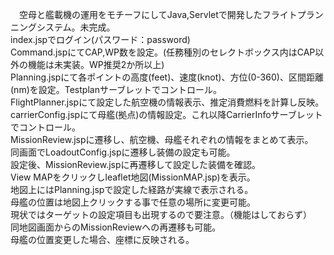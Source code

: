 　空母と艦載機の運用をモチーフにしてJava,Servletで開発したフライトプランニングシステム。未完成。<br/>
index.jspでログイン(パスワード：password) <br/>
Command.jspにてCAP,WP数を設定。(任務種別のセレクトボックス内はCAP以外の機能は未実装。WP推奨2か所以上)<br/>
Planning.jspにて各ポイントの高度(feet)、速度(knot)、方位(0-360)、区間距離(nm)を設定。Testplanサーブレットでコントロール。<br/>
FlightPlanner.jspにて設定した航空機の情報表示、推定消費燃料を計算し反映。<br/>
carrierConfig.jspにて母艦(拠点)の情報設定。これ以降CarrierInfoサーブレットでコントロール。<br/>
MissionReview.jspに遷移し、航空機、母艦それぞれの情報をまとめて表示。<br/>
同画面でLoadoutConfig.jspに遷移し装備の設定も可能。<br/>
設定後、MissionReview.jspに再遷移して設定した装備を確認。<br/>
View MAPをクリックしleaflet地図(MissionMAP.jsp)を表示。<br/>
地図上にはPlanning.jspで設定した経路が実線で表示される。<br/>
母艦の位置は地図上クリックする事で任意の場所に変更可能。<br/>
現状ではターゲットの設定項目も出現するので要注意。（機能はしておらず）<br/>
同地図画面からのMissionReviewへの再遷移も可能。<br/>
母艦の位置変更した場合、座標に反映される。<br/>

